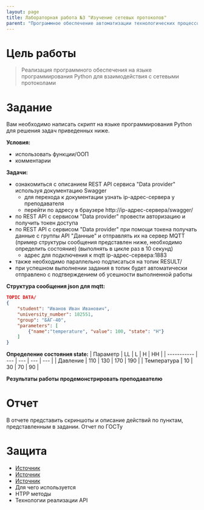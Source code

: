 ```yaml
---
layout: page
title: Лабораторная работа №3 "Изучение сетевых протоколов"
parent: "Программное обеспечение автоматизации технологических процессов и производств"
---
```



# Цель работы
> Реализация программного обеспечения на языке программирования Python для взаимодействия с сетевыми протоколами

# Задание
Вам необходимо написать скрипт на языке программирования Python для решения задач приведенных ниже.

**Условия:**
* использовать функции/ООП
* комментарии

**Задачи:**
* ознакомиться с описанием REST API сервиса "Data provider" используя документацию Swagger
  * для перехода к документации узнать ip-адрес-сервера у преподавателя
  * перейти по адресу в браузере http://ip-адрес-сервера/swagger/
* по REST API с сервисом "Data provider" провести авторизацию и получить токен доступа
* по REST API с сервисом "Data provider" при помощи токена получать данные с группы API "Данные" и отправлять их на сервер MQTT (пример структуры сообщения представлен ниже, необходимо определить состояние) (выполнять в цикле раз в 10 секунд)
  * адрес для подключения к mqtt ip-адрес-сервера:1883
* также необходимо параллельно подписаться на топик RESULT/
* при успешном выполнении задания в топик будет автоматически отправлено с подтверждением об усешности выполненной работы


**Структура сообщения json для mqtt:**
``` json 
TOPIC DATA/
{
    "student": "Иванов Иван Иванович",
    "university_number": 182551,
    "group": "БАГ-40",
    "parameters": [
        {"name":"temperature", "value": 100, "state": "H"}
    ]
}
```

**Определение состояния state:**
| Параметр    | LL  | L   | H   | HH  |
| ----------- | --- | --- | --- | --- |
| Давление    | 110 | 130 | 170 | 190 |
| Температура | 10  | 30  | 70  | 90  |

**Результаты работы продемонстрировать преподавателю**

# Отчет
В отчете представить скриншоты и описание действий по пунктам, представленным в задании.
Отчет по ГОСТу

# Защита
* [Источник](https://yandex.cloud/ru/docs/glossary/rest-api?utm_referrer=https%3A%2F%2Fyandex.ru%2F)
* [Источник](https://habr.com/ru/articles/463669/)
* [Источник](https://cloud.vk.com/blog/protokol-peredachi-dannyh-mqtt/)
* Для чего используется
* HTPP методы
* Технологии реализации API
